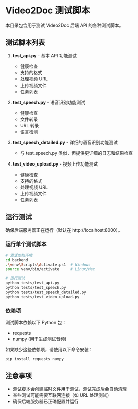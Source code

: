 # Video2Doc 测试脚本

本目录包含用于测试 Video2Doc 后端 API 的各种测试脚本。

## 测试脚本列表

1. **test_api.py** - 基本 API 功能测试
   - 健康检查
   - 支持的格式
   - 处理视频 URL
   - 上传视频文件
   - 任务列表

2. **test_speech.py** - 语音识别功能测试
   - 健康检查
   - 文件转录
   - URL 转录
   - 语言检测

3. **test_speech_detailed.py** - 详细的语音识别功能测试
   - 与 test_speech.py 类似，但提供更详细的日志和结果检查

4. **test_video_upload.py** - 视频上传功能测试
   - 健康检查
   - 支持的格式
   - 处理视频 URL
   - 上传视频文件
   - 任务列表

## 运行测试

确保后端服务器正在运行（默认在 http://localhost:8000）。

### 运行单个测试脚本

```bash
# 激活虚拟环境
cd backend
.\venv\Scripts\Activate.ps1  # Windows
source venv/bin/activate     # Linux/Mac

# 运行测试
python tests/test_api.py
python tests/test_speech.py
python tests/test_speech_detailed.py
python tests/test_video_upload.py
```

### 依赖项

测试脚本依赖以下 Python 包：

- requests
- numpy (用于生成测试音频)

如果缺少这些依赖项，请使用以下命令安装：

```bash
pip install requests numpy
```

## 注意事项

- 测试脚本会创建临时文件用于测试，测试完成后会自动清理
- 某些测试可能需要互联网连接（如 URL 处理测试）
- 确保后端服务器已正确配置并运行 